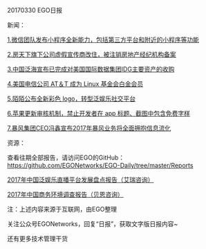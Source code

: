 20170330 EGO日报

新闻：

[1.微信团队发布小程序全新能力，包括第三方平台和附近的小程序等功能](http://tech.qq.com/a/20170330/026355.htm)

[2.房天下旗下公司虚假宣传商改住，被注销房地产经纪机构备案](http://tech.qq.com/a/20170329/043668.htm)

[3.中国泛海宣布已完成对美国国际数据集团IDG主要资产的收购](http://tech.qq.com/a/20170330/007045.htm)

[4.美国电信公司 AT＆T 成为 Linux 基金会白金会员](https://www.oschina.net/news/83375/at-t-joined-linux-foundation)

[5.陌陌公布全新彩色 logo，转型泛娱乐社交平台](http://www.pingwest.com/wire/momo-new-logo-social-video/)

[6.苹果更新审核机制，禁止开发者在 app 标题、截图中包含免费字样](http://www.pingwest.com/wire/rejecting-app-submissions-with-references-price/)

[7.暴风集团CEO冯鑫宣布2017年暴风业务将全面拥抱信息流化](http://tech.qq.com/a/20170330/032924.htm)

资源：

查看往期全部报告，请访问EGO的GitHub：https://github.com/EGONetworks/EGO-Daily/tree/master/Reports

[2017年中国泛娱乐直播平台发展盘点报告（艾瑞咨询）](http://t.cn/R6cbIMu)

[2017年中国商务环境调查报告（贝恩咨询）](http://t.cn/R6qB2Wu)

注：上述内容来源于互联网，由EGO整理

关注公众号EGONetworks，回复“日报”，获取文字版日报内容~

还有更多技术管理干货
